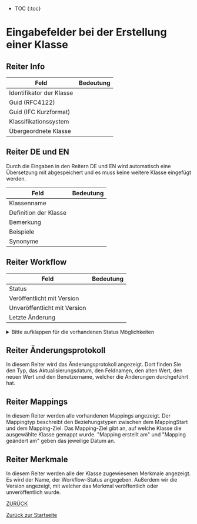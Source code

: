 * TOC
{:toc}


# Eingabefelder bei der Erstellung einer Klasse

## Reiter Info

Feld|Bedeutung
----|---------
Identifikator der Klasse|
Guid (RFC4122)|
Guid (IFC Kurzformat)|
Klassifikationssystem|
Übergeordnete Klasse|  

## Reiter DE und EN
Durch die Eingaben in den Reitern DE und EN wird automatisch eine Übersetzung mit abgespeichert und es muss keine weitere Klasse eingefügt werden.

Feld|Bedeutung
----|---------
Klassenname|
Definition der Klasse|
Bemerkung|
Beispiele|
Synonyme|

## Reiter Workflow

Feld|Bedeutung
----|---------
Status|
Veröffentlicht mit Version|
Unveröffentlicht mit Version|
Letzte Änderung|

<details>
  <summary>Bitte aufklappen für die vorhandenen Status Möglichkeiten</summary>
  
  - Abgekündigt
  - Änderung angefragt
  - Angefragt
  - Erfasst
  - Freigabe Katalogausschuss beantragt
  - Geprüft
  - Nicht übersetzt
  - Obsolet
  - Publiziert
  - Übersetzt
  - Übersetzung geprüft
  
  </details>

## Reiter Änderungsprotokoll
In diesem Reiter wird das Änderungsprotokoll angezeigt.
Dort finden Sie den Typ, das Aktualisierungsdatum, den Feldnamen, den alten Wert, den neuen Wert und den Benutzername, welcher die Änderungen durchgeführt hat.

## Reiter Mappings
In diesem Reiter werden alle vorhandenen Mappings angezeigt.
Der Mappingtyp beschreibt den Beziehungstypen zwischen dem MappingStart und dem Mapping-Ziel.
Das Mapping-Ziel gibt an, auf welche Klasse die ausgewählte Klasse gemappt wurde.
"Mapping erstellt am" und "Mapping geändert am" geben das jeweilige Datum an.

## Reiter Merkmale
In diesem Reiter werden alle der Klasse zugewiesenen Merkmale angezeigt.
Es wird der Name, der Workflow-Status angegeben. Außerdem wir die Version angezeigt, mit welcher das Merkmal veröffentlich oder unveröffentlich wurde.


[ZURÜCK](3.2.0_Eingabefelder.md)

[Zurück zur Startseite](https://bimeta-steuerkreis.github.io/Anwenderhilfe/)
